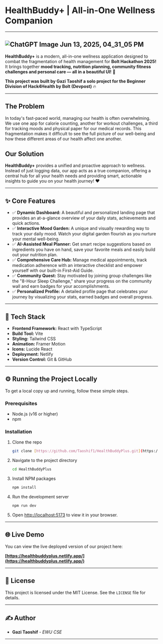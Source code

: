 # HealthBuddy+ | All-in-One Wellness Companion
---
![ChatGPT Image Jun 13, 2025, 04_31_05 PM](https://github.com/user-attachments/assets/4d0ed06f-10d9-4013-9525-153a597de040)
---
**HealthBuddy+** is a modern, all-in-one wellness application designed to combat the fragmentation of health management for **Bolt Hackathon 2025!** It brings together **mood tracking, nutrition planning, community fitness challenges and personal care — all in a beautiful UI!** 🌟

**This project was built by Gazi Taoshif a solo project for the Beginner Division of Hack4Health by Bolt (Devpost)** 🔥

---

## The Problem

In today's fast-paced world, managing our health is often overwhelming. We use one app for calorie counting, another for workout challenges, a third for tracking moods and physical paper for our medical records. This fragmentation makes it difficult to see the full picture of our well-being and how these different areas of our health affect one another.

## Our Solution 

**HealthBuddy+** provides a unified and proactive approach to wellness. Instead of just logging data, our app acts as a true companion, offering a central hub for all your health needs and providing smart, actionable insights to guide you on your health journey! ❤️

---

## ✨ Core Features

* ✅ **Dynamic Dashboard:** A beautiful and personalized landing page that provides an at-a-glance overview of your daily stats, achievements and quick actions.
* ✅ **Interactive Mood Garden:** A unique and visually rewarding way to track your daily mood. Watch your digital garden flourish as you nurture your mental well-being.
* ✅ **AI-Assisted Meal Planner:** Get smart recipe suggestions based on ingredients you have on hand, save your favorite meals and easily build out your nutrition plan.
* ✅ **Comprehensive Care Hub:** Manage medical appointments, track medication adherence with an interactive checklist and empower yourself with our built-in First-Aid Guide.
* ✅ **Community Quest:** Stay motivated by joining group challenges like the "8-Hour Sleep Challenge," share your progress on the community wall and earn badges for your accomplishments.
* ✅ **Personalized Profile:** A detailed profile page that celebrates your journey by visualizing your stats, earned badges and overall progress.

---

## 🚀 Tech Stack

* **Frontend Framework:** React with TypeScript
* **Build Tool:** Vite
* **Styling:** Tailwind CSS
* **Animation:** Framer Motion
* **Icons:** Lucide React
* **Deployment:** Netlify
* **Version Control:** Git & GitHub

---

## ⚙️ Running the Project Locally

To get a local copy up and running, follow these simple steps.

### Prerequisites

* Node.js (v16 or higher)
* npm

### Installation

1.  Clone the repo
    ```sh
    git clone [https://github.com/Taoshif1/HealthBuddyPlus.git](https://github.com/Taoshif1/HealthBuddyPlus.git)
    ```
2.  Navigate to the project directory
    ```sh
    cd HealthBuddyPlus
    ```
3.  Install NPM packages
    ```sh
    npm install
    ```
4.  Run the development server
    ```sh
    npm run dev
    ```
5.  Open [http://localhost:5173](http://localhost:5173) to view it in your browser.

---

## 🌐 Live Demo

You can view the live deployed version of our project here:

**[https://healthbuddyplus.netlify.app/](https://healthbuddyplus.netlify.app/)**

---

## 📄 License

This project is licensed under the MIT License. See the `LICENSE` file for details.

---

## ✍️ Author

* **Gazi Taoshif** - *EWU CSE*

---
